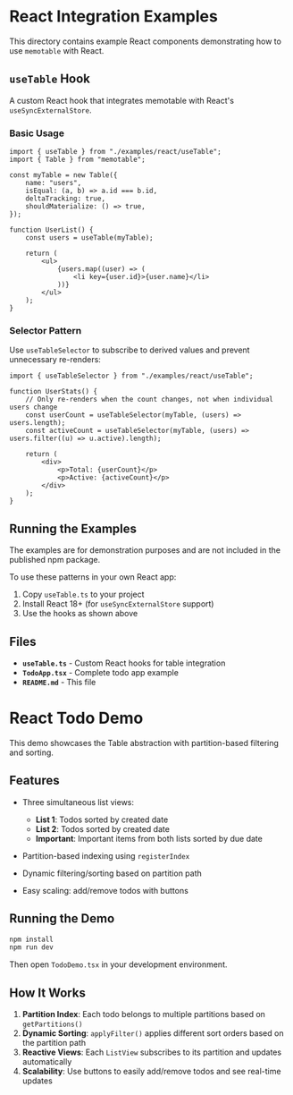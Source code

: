 # React Integration Examples

This directory contains example React components demonstrating how to use `memotable` with React.

## `useTable` Hook

A custom React hook that integrates memotable with React's `useSyncExternalStore`.

### Basic Usage

```tsx
import { useTable } from "./examples/react/useTable";
import { Table } from "memotable";

const myTable = new Table({
    name: "users",
    isEqual: (a, b) => a.id === b.id,
    deltaTracking: true,
    shouldMaterialize: () => true,
});

function UserList() {
    const users = useTable(myTable);

    return (
        <ul>
            {users.map((user) => (
                <li key={user.id}>{user.name}</li>
            ))}
        </ul>
    );
}
```

### Selector Pattern

Use `useTableSelector` to subscribe to derived values and prevent unnecessary re-renders:

```tsx
import { useTableSelector } from "./examples/react/useTable";

function UserStats() {
    // Only re-renders when the count changes, not when individual users change
    const userCount = useTableSelector(myTable, (users) => users.length);
    const activeCount = useTableSelector(myTable, (users) => users.filter((u) => u.active).length);

    return (
        <div>
            <p>Total: {userCount}</p>
            <p>Active: {activeCount}</p>
        </div>
    );
}
```

## Running the Examples

The examples are for demonstration purposes and are not included in the published npm package.

To use these patterns in your own React app:

1. Copy `useTable.ts` to your project
2. Install React 18+ (for `useSyncExternalStore` support)
3. Use the hooks as shown above

## Files

- **`useTable.ts`** - Custom React hooks for table integration
- **`TodoApp.tsx`** - Complete todo app example
- **`README.md`** - This file

# React Todo Demo

This demo showcases the Table abstraction with partition-based filtering and sorting.

## Features

- Three simultaneous list views:
    - **List 1**: Todos sorted by created date
    - **List 2**: Todos sorted by created date
    - **Important**: Important items from both lists sorted by due date

- Partition-based indexing using `registerIndex`
- Dynamic filtering/sorting based on partition path
- Easy scaling: add/remove todos with buttons

## Running the Demo

```bash
npm install
npm run dev
```

Then open `TodoDemo.tsx` in your development environment.

## How It Works

1. **Partition Index**: Each todo belongs to multiple partitions based on `getPartitions()`
2. **Dynamic Sorting**: `applyFilter()` applies different sort orders based on the partition path
3. **Reactive Views**: Each `ListView` subscribes to its partition and updates automatically
4. **Scalability**: Use buttons to easily add/remove todos and see real-time updates
